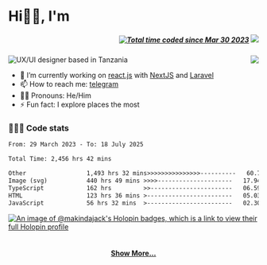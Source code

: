 # Hi👋🏾, I'm

<h5 align="right" style="display: 'flex'; align-items: center;">
  <a href="https://wakatime.com/@f0e8e56d-7a72-4c7a-bda6-99fd0af8a18d"><img src="https://wakatime.com/badge/user/f0e8e56d-7a72-4c7a-bda6-99fd0af8a18d.svg" alt="Total time coded since Mar 30 2023" /></a>
  <code><img src="https://visitor-badge.laobi.icu/badge?page_id=makindajack"></code>
</h5>

<img src="https://i.imgur.com/Yu3WroU.png" title="makinda jackson" alt="UX/UI designer based in Tanzania">

<img src="https://github-readme-streak-stats.herokuapp.com/?user=makindajack&hide_border=true&date_format=M%20j%5B%2C%20Y%5D&ring=ECC697&fire=F64A24&background=DD272700&sideNums=F68653&currStreakLabel=86C5CB&sideLabels=86C5CB&currStreakNum=E35836" align="right" margin-bottom="20px">

<br>

- 🌱 I’m currently working on [react.js](https://reactjs.org/) with [NextJS](https://nextjs.org/) and [Laravel](https://laravel.com/)
- 📫 How to reach me: [telegram](https://t.me/makindajack)
- 👦🏽 Pronouns: He/Him
- ⚡ Fun fact: I explore places the most

### 👨🏽‍💻 Code stats

<!--START_SECTION:waka-->

```txt
From: 29 March 2023 - To: 18 July 2025

Total Time: 2,456 hrs 42 mins

Other                 1,493 hrs 32 mins>>>>>>>>>>>>>>>----------   60.79 %
Image (svg)           440 hrs 49 mins >>>>---------------------   17.94 %
TypeScript            162 hrs         >>-----------------------   06.59 %
HTML                  123 hrs 36 mins >------------------------   05.03 %
JavaScript            56 hrs 32 mins  >------------------------   02.30 %
```

<!--END_SECTION:waka-->

[![An image of @makindajack's Holopin badges, which is a link to view their full Holopin profile](https://holopin.me/makindajack)](https://holopin.io/@makindajack)

<h4 align="center">
  <br>
  <a href="https://github.com/makindajack?tab=repositories" title="Show Repositories">Show More...</a>
</h4>
